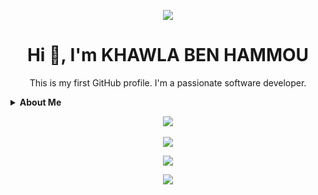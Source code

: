 <!-- Add your header image -->
<p align="center">
  <img src="https://user-images.githubusercontent.com/73097560/115834477-dbab4500-a447-11eb-908a-139a6edaec5c.gif">
</p>

<!-- Add your introduction -->
<div align="center">
  <h1>Hi 👋, I'm KHAWLA BEN HAMMOU</h1>
  <p>This is my first GitHub profile. I'm a passionate software developer.</p>
</div>

<details>
  <summary><b>About Me</b></summary>
  
  ## Who am I?
  I am a passionate software developer.

  ## Skills
  - **Programming Languages:** C, C++, Python
  - **Front-end Development:** HTML, CSS, JavaScript
  - **Back-end Development:** Django
  - **Version Control:** Git, GitHub
  - **DevOps:** Docker
  - **Networking:** TCP/IP, Firewall

  ## Education
  - Student at 1337, a part of the 42 network
  
  ## Projects
  You can find all my projects in the Repositories section and on my second GitHub profile [Khawla-Ben1](https://github.com/Khawla-Ben1) 😎
</details>

<!-- Add your GitHub stats -->
<p align="center">
  <img src="https://github-readme-stats.vercel.app/api?username=Khawla-Ben&theme=dark&show_icons=true&count_private=true" />
  <br><br>
  <img src="https://github-readme-streak-stats.herokuapp.com/?user=Khawla-Ben&theme=dark&hide_border=false" />
</p>

<!-- Add your most used languages -->
<p align="center">
  <img src="https://github-readme-stats.anuraghazra1.vercel.app/api/top-langs/?username=Khawla-Ben&theme=dark&hide_border=false&no-bg=true&no-frame=true&langs_count=10" />
</p>

<!-- Add your GitHub trophies -->
<p align="center">
  <img src="https://github-profile-trophy.vercel.app/?username=Khawla-Ben&theme=radical&row=1&column=7&margin-h=15&margin-w=5&no-bg=true" />
</p>


